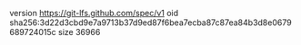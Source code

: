 version https://git-lfs.github.com/spec/v1
oid sha256:3d22d3cbd9e7a9713b37d9ed87f6bea7ecba87c87ea84b3d8e0679689724015c
size 36966
